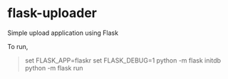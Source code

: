 # flask-uploader
Simple upload application using Flask

To run,
> set FLASK_APP=flaskr
> set FLASK_DEBUG=1
> python -m flask initdb
> python -m flask run
